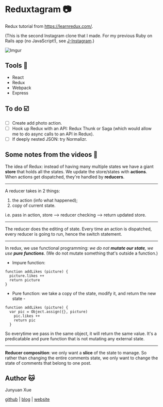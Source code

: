 # Reduxtagram :camera:

Redux tutorial from https://learnredux.com/.

(This is the second Instagram clone that I made. For my previous Ruby on Rails app (no JavaScript!), see [J-Instagram](https://github.com/junyuanxue/instagram-challenge).)

![Imgur](http://i.imgur.com/j9aHRo6.png)

## Tools :wrench:
* React
* Redux
* Webpack
* Express

## To do :ballot_box_with_check:

<!-- TODO -->
- [ ] Create add photo action.
- [ ] Hook up Redux with an API: Redux Thunk or Saga (which would allow me to do async calls to an API in Redux).
- [ ] If deeply nested JSON: try Normalizr.

## Some notes from the videos :pencil:

The idea of Redux: instead of having many multiple states we have a giant **store** that holds all the states.
We update the store/states with **actions**. When actions get dispatched, they're handled by **reducers**.

---

A reducer takes in 2 things:

1) the action (info what happened);
2) copy of current state.

i.e. pass in action, store --> reducer checking --> return updated store.

---

The reducer does the editing of state. Every time an action is dispatched, every reducer is going to run,
hence the switch statement.

---

In redux, we use functional programming:
_we do not **mutate our state**, we use **pure functions**_. (We do not mutate something that's outside a function.)

* Impure function:
```
function addLikes (picture) {
  picture.likes ++
  return picture
}
```
* Pure function: we take a copy of the state, modify it, and return the new state -
```
function addLikes (picture) {
  var pic = Object.assign({}, picture)
    pic.likes ++
    return pic
  }
```
So everytime we pass in the same object, it will return the same value. It's a predicatable and pure function that is not mutating any external state.

---

**Reducer composition**: we only want a **slice** of the state to manage.
So rather than changing the entire comments state, we only want to change the state of comments that belong to one post.

## Author :cat:
Junyuan Xue

[github](https://github.com/junyuanxue) | [blog](https://spinningcodes.wordpress.com/) | [website](http://junyuanxue.github.io/)
